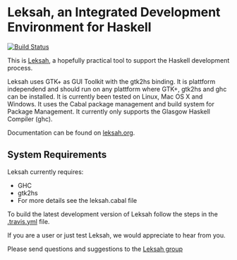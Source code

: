 # Leksah, an Integrated Development Environment for Haskell

[![Build Status](https://secure.travis-ci.org/leksah/leksah.png?branch=vcs)](http://travis-ci.org/leksah/leksah)

This is [Leksah](http://leksah.org/), a hopefully practical tool to support the Haskell development process.

Leksah uses GTK+ as GUI Toolkit with the gtk2hs binding. It is plattform independend
and should run on any plattform where GTK+, gtk2hs and ghc can be installed.
It is currently been tested on Linux, Mac OS X and Windows. It uses the Cabal package management
and build system for Package Management. It currently only supports the Glasgow Haskell Compiler (ghc).

Documentation can be found on [leksah.org](http://leksah.org/).

## System Requirements

Leksah currently requires:

* GHC
* gtk2hs
* For more details see the leksah.cabal file

To build the latest development version of Leksah follow the
steps in the [.travis.yml](leksah/blob/master/.travis.yml) file.

If you are a user or just test Leksah, we would appreciate to hear from you.

Please send questions and suggestions to
the [Leksah group](https://groups.google.com/forum/#!forum/leksah)






